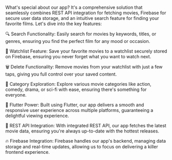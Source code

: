 



What's special about our app? It's a comprehensive solution that seamlessly combines REST API integration for fetching movies, Firebase for secure user data storage, and an intuitive search feature for finding your favorite films. Let's dive into the key features:

🔍 Search Functionality: Easily search for movies by keywords, titles, or genres, ensuring you find the perfect film for any mood or occasion.

📝 Watchlist Feature: Save your favorite movies to a watchlist securely stored on Firebase, ensuring you never forget what you want to watch next.

🗑 Delete Functionality: Remove movies from your watchlist with just a few taps, giving you full control over your saved content.

🎥 Category Exploration: Explore various movie categories like action, comedy, drama, or sci-fi with ease, ensuring there's something for everyone.

🚀 Flutter Power: Built using Flutter, our app delivers a smooth and responsive user experience across multiple platforms, guaranteeing a delightful viewing experience.

🔧 REST API Integration: With integrated REST API, our app fetches the latest movie data, ensuring you're always up-to-date with the hottest releases.

🔥 Firebase Integration: Firebase handles our app's backend, managing data storage and real-time updates, allowing us to focus on delivering a killer frontend experience.


